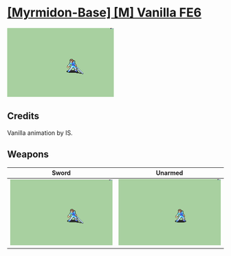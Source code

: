 # [\[Myrmidon-Base\] \[M\] Vanilla FE6](./%5BMyrmidon-Base%5D%20%5BM%5D%20Vanilla%20FE6)

<img src="./1.%20Sword/Sword_000.png" alt="[Myrmidon-Base] [M] Vanilla FE6 standing" />

## Credits

Vanilla animation by IS.

## Weapons


|Sword |Unarmed |
|  :---: | :---: |
| <img alt="Sword animation" src="./1.%20Sword/Sword.gif" /> | <img alt="Unarmed animation" src="./8.%20Unarmed/Unarmed.gif" /> |

